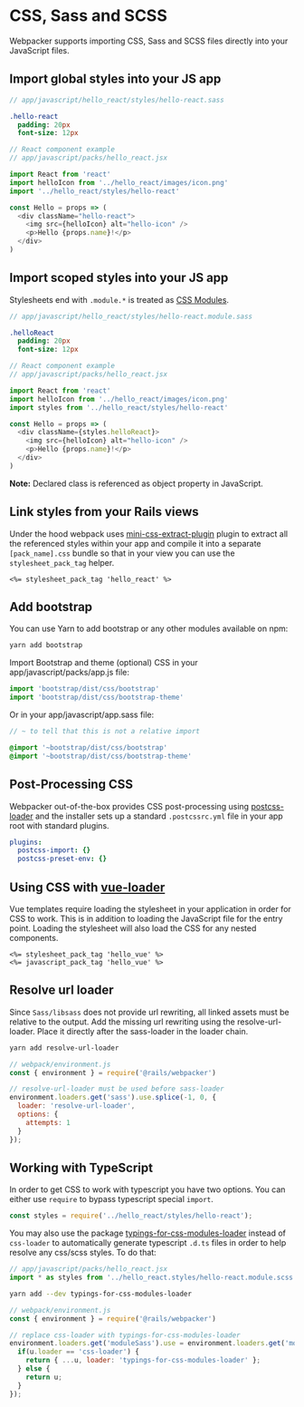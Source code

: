 # CSS, Sass and SCSS


Webpacker supports importing CSS, Sass and SCSS files directly into your JavaScript files.


## Import global styles into your JS app

```sass
// app/javascript/hello_react/styles/hello-react.sass

.hello-react
  padding: 20px
  font-size: 12px
```

```js
// React component example
// app/javascript/packs/hello_react.jsx

import React from 'react'
import helloIcon from '../hello_react/images/icon.png'
import '../hello_react/styles/hello-react'

const Hello = props => (
  <div className="hello-react">
    <img src={helloIcon} alt="hello-icon" />
    <p>Hello {props.name}!</p>
  </div>
)
```

## Import scoped styles into your JS app

Stylesheets end with `.module.*` is treated as [CSS Modules](https://github.com/css-modules/css-modules).

```sass
// app/javascript/hello_react/styles/hello-react.module.sass

.helloReact
  padding: 20px
  font-size: 12px
```

```js
// React component example
// app/javascript/packs/hello_react.jsx

import React from 'react'
import helloIcon from '../hello_react/images/icon.png'
import styles from '../hello_react/styles/hello-react'

const Hello = props => (
  <div className={styles.helloReact}>
    <img src={helloIcon} alt="hello-icon" />
    <p>Hello {props.name}!</p>
  </div>
)
```

**Note:** Declared class is referenced as object property in JavaScript.


## Link styles from your Rails views

Under the hood webpack uses
[mini-css-extract-plugin](https://github.com/webpack-contrib/mini-css-extract-plugin) plugin to extract all the referenced styles within your app and compile it into
a separate `[pack_name].css` bundle so that in your view you can use the
`stylesheet_pack_tag` helper.

```erb
<%= stylesheet_pack_tag 'hello_react' %>
```


## Add bootstrap

You can use Yarn to add bootstrap or any other modules available on npm:

```bash
yarn add bootstrap
```

Import Bootstrap and theme (optional) CSS in your app/javascript/packs/app.js file:

```js
import 'bootstrap/dist/css/bootstrap'
import 'bootstrap/dist/css/bootstrap-theme'
```

Or in your app/javascript/app.sass file:

```sass
// ~ to tell that this is not a relative import

@import '~bootstrap/dist/css/bootstrap'
@import '~bootstrap/dist/css/bootstrap-theme'
```


## Post-Processing CSS

Webpacker out-of-the-box provides CSS post-processing using
[postcss-loader](https://github.com/postcss/postcss-loader)
and the installer sets up a standard `.postcssrc.yml`
file in your app root with standard plugins.

```yml
plugins:
  postcss-import: {}
  postcss-preset-env: {}
```

## Using CSS with [vue-loader](https://github.com/vuejs/vue-loader)

Vue templates require loading the stylesheet in your application in
order for CSS to work.  This is in addition to loading the JavaScript
file for the entry point.  Loading the stylesheet will also load the
CSS for any nested components.

```erb
<%= stylesheet_pack_tag 'hello_vue' %>
<%= javascript_pack_tag 'hello_vue' %>
```

## Resolve url loader

Since `Sass/libsass` does not provide url rewriting, all linked assets must be relative to the output. Add the missing url rewriting using the resolve-url-loader. Place it directly after the sass-loader in the loader chain.


```bash
yarn add resolve-url-loader
```

```js
// webpack/environment.js
const { environment } = require('@rails/webpacker')

// resolve-url-loader must be used before sass-loader
environment.loaders.get('sass').use.splice(-1, 0, {
  loader: 'resolve-url-loader',
  options: {
    attempts: 1
  }
});
```

## Working with TypeScript

In order to get CSS to work with typescript you have two options.
You can either use `require` to bypass typescript special `import`.

```ts
const styles = require('../hello_react/styles/hello-react');
```
You may also use the package [typings-for-css-modules-loader](https://github.com/Jimdo/typings-for-css-modules-loader) instead of `css-loader` to automatically generate typescript `.d.ts` files in order to help resolve any css/scss styles. To do that:

```js
// app/javascript/packs/hello_react.jsx
import * as styles from '../hello_react.styles/hello-react.module.scss';
```

```bash
yarn add --dev typings-for-css-modules-loader
```

```js
// webpack/environment.js
const { environment } = require('@rails/webpacker')

// replace css-loader with typings-for-css-modules-loader
environment.loaders.get('moduleSass').use = environment.loaders.get('moduleSass').use.map((u) => {
  if(u.loader == 'css-loader') {
    return { ...u, loader: 'typings-for-css-modules-loader' };
  } else {
    return u;
  }
});
```
